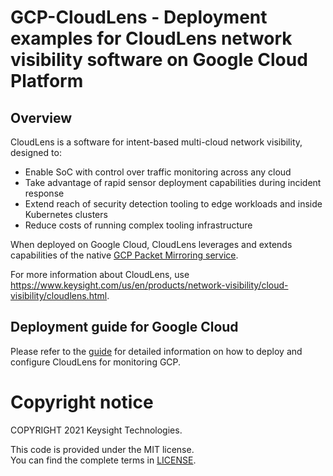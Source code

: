 # GCP-CloudLens - Deployment examples for CloudLens network visibility software on Google Cloud Platform
## Overview

CloudLens is a software for intent-based multi-cloud network visibility, designed to:
* Enable SoC with control over traffic monitoring across any cloud
* Take advantage of rapid sensor deployment capabilities during incident response
* Extend reach of security detection tooling to edge workloads and inside Kubernetes clusters
* Reduce costs of running complex tooling infrastructure

When deployed on Google Cloud, CloudLens leverages and extends capabilities of the native [GCP Packet Mirroring service](https://cloud.google.com/vpc/docs/packet-mirroring).

For more information about CloudLens, use https://www.keysight.com/us/en/products/network-visibility/cloud-visibility/cloudlens.html.

## Deployment guide for Google Cloud

Please refer to the [guide](DEPLOY.md) for detailed information on how to deploy and configure CloudLens for monitoring GCP.

# Copyright notice

COPYRIGHT 2021 Keysight Technologies.

This code is provided under the MIT license.  
You can find the complete terms in [LICENSE](LICENSE.txt).
